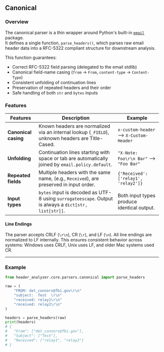 <!-- docs/parsers/canonical.md -->

## Canonical

### Overview
The canonical parser is a thin wrapper around Python's built-in [`email`](https://docs.python.org/3/library/email.html) package.  
It defines a single function, `parse_headers()`, which parses raw email header data into a RFC-5322 compliant structure for downstream analysis.

This function guarantees:
- Correct RFC-5322 field parsing (delegated to the email stdlib)
- Canonical field-name casing (`from` → `From`, `content-type` → `Content-Type`)
- Consistent unfolding of continuation lines
- Preservation of repeated headers and their order
- Safe handling of both `str` and `bytes` inputs

### Features
| Features | Description | Example |
|------------|--------------|----------|
| **Canonical casing** | Known headers are normalized via an internal lookup (`_FIELD`), unknown headers are Title-Cased. | `x-custom-header` --> `X-Custom-Header` |
| **Unfolding** | Continuation lines starting with space or tab are automatically joined by `email.policy.default`. | `"X-Note: Foo\r\n Bar"` --> `"Foo Bar"` |
| **Repeated fields** | Multiple headers with the same name, (e.g., `Received`), are preserved in input order. | `{'Received': ['relay1', 'relay2']}` |
| **Input types** | `bytes` input is decoded as UTF-8 using `surrogateescape`. Output is always a `dict[str, list[str]]`. | Both input types produce identical output. |

#### Line Endings
The parser accepts CRLF (`\r\n`), CR (`\r`), and LF (`\n`). All line endings are normalized to LF internally. This ensures consistent behavior across systems: Windows uses CRLF, Unix uses LF, and older Mac systems used CR.

---
### Example
```python
from header_analyzer.core.parsers.canonical import parse_headers

raw = (
    "FROM: det_connors@fbi.gov\r\n"
    "subject:  Test  \r\n"
    "received: relay1\r\n"
    "received: relay2\r\n"
)

headers = parse_headers(raw)
print(headers)
# {
#   "From": ["det_connors@fbi.gov"],
#   "Subject": ["Test"],
#   "Received": ["relay1", "relay2"]
# }
```
